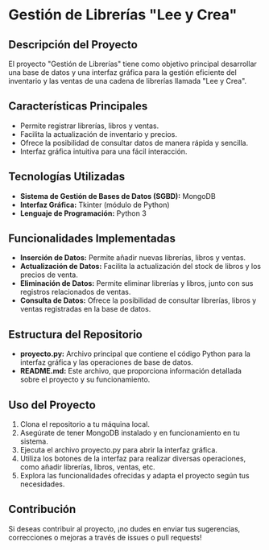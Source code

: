 # Gestión de Librerías "Lee y Crea"

## Descripción del Proyecto

El proyecto "Gestión de Librerías" tiene como objetivo principal desarrollar una base de datos y una interfaz gráfica para la gestión eficiente del inventario y las ventas de una cadena de librerías llamada "Lee y Crea".

## Características Principales

- Permite registrar librerías, libros y ventas.
- Facilita la actualización de inventario y precios.
- Ofrece la posibilidad de consultar datos de manera rápida y sencilla.
- Interfaz gráfica intuitiva para una fácil interacción.

## Tecnologías Utilizadas

- **Sistema de Gestión de Bases de Datos (SGBD):** MongoDB
- **Interfaz Gráfica:** Tkinter (módulo de Python)
- **Lenguaje de Programación:** Python 3

## Funcionalidades Implementadas

- **Inserción de Datos:** Permite añadir nuevas librerías, libros y ventas.
- **Actualización de Datos:** Facilita la actualización del stock de libros y los precios de venta.
- **Eliminación de Datos:** Permite eliminar librerías y libros, junto con sus registros relacionados de ventas.
- **Consulta de Datos:** Ofrece la posibilidad de consultar librerías, libros y ventas registradas en la base de datos.

## Estructura del Repositorio

- **proyecto.py:** Archivo principal que contiene el código Python para la interfaz gráfica y las operaciones de base de datos.
- **README.md:** Este archivo, que proporciona información detallada sobre el proyecto y su funcionamiento.

## Uso del Proyecto

1. Clona el repositorio a tu máquina local.
2. Asegúrate de tener MongoDB instalado y en funcionamiento en tu sistema.
3. Ejecuta el archivo proyecto.py para abrir la interfaz gráfica.
4. Utiliza los botones de la interfaz para realizar diversas operaciones, como añadir librerías, libros, ventas, etc.
5. Explora las funcionalidades ofrecidas y adapta el proyecto según tus necesidades.

## Contribución

Si deseas contribuir al proyecto, ¡no dudes en enviar tus sugerencias, correcciones o mejoras a través de issues o pull requests!
